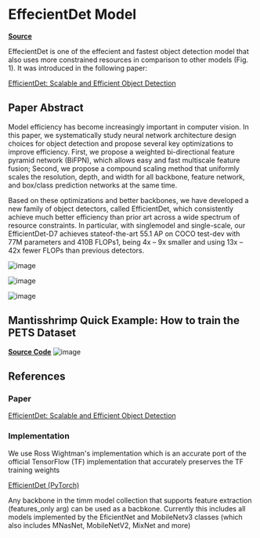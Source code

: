 # EffecientDet Model

[**Source**](https://github.com/airctic/mantisshrimp/tree/master/mantisshrimp/models/efficientdet)

EffecientDet is one of the effecient and fastest object detection model that also uses more constrained resources in comparison to other models (Fig. 1). It was introduced in the following paper:

[EfficientDet: Scalable and Efficient Object Detection](https://arxiv.org/pdf/1911.09070.pdf)


## Paper Abstract
Model efficiency has become increasingly important in computer vision. In this paper, we systematically study neural network architecture design choices for object detection and propose several key optimizations to improve efficiency.
First, we propose a weighted bi-directional feature pyramid network (BiFPN), which allows easy and fast multiscale feature fusion; Second, we propose a compound scaling method that uniformly scales the resolution, depth, and width for all backbone, feature network, and box/class prediction networks at the same time. 

Based on these optimizations and better backbones, we have developed a new family of object detectors, called EfficientDet, which consistently achieve much better efficiency than prior art across a wide spectrum of resource constraints. In particular, with singlemodel and single-scale, our EfficientDet-D7 achieves stateof-the-art 55.1 AP on COCO test-dev with 77M parameters and 410B FLOPs1, being 4x – 9x smaller and using 13x – 42x fewer FLOPs than previous detectors. 

![image](https://airctic.github.io/mantisshrimp/images/effecientdet-fig1.png)

![image](https://airctic.github.io/mantisshrimp/images/effecientdet-fig2.png)

![image](https://airctic.github.io/mantisshrimp/images/effecientdet-fig3.png)

## Mantisshrimp Quick Example: How to train the **PETS Dataset**

[**Source Code**](https://airctic.github.io/mantisshrimp/examples/efficientdet_pets_exp/)
![image](https://airctic.github.io/mantisshrimp/images/effecientdet-training.png)


## References

### Paper
[EfficientDet: Scalable and Efficient Object Detection](https://arxiv.org/pdf/1911.09070.pdf)


### Implementation

We use Ross Wightman's implementation which is an accurate port of the official TensorFlow (TF) implementation that accurately preserves the TF training weights

[EfficientDet (PyTorch)](https://github.com/rwightman/efficientdet-pytorch)

Any backbone in the timm model collection that supports feature extraction (features_only arg) can be used as a bacbkone.
Currently this  includes  all models implemented by the EficientNet and MobileNetv3 classes (which also includes MNasNet, MobileNetV2, MixNet and more)


